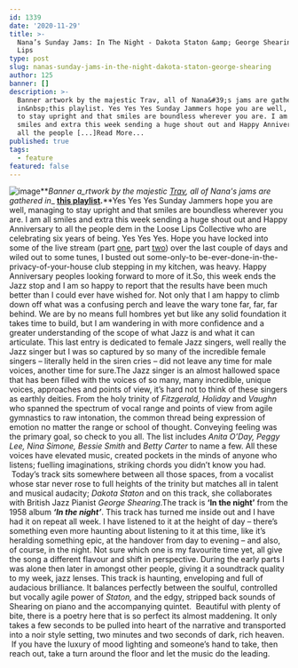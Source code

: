```yaml
---
id: 1339
date: '2020-11-29'
title: >-
  Nana’s Sunday Jams: In The Night - Dakota Staton &amp; George Shearing - Loose
  Lips
type: post
slug: nanas-sunday-jams-in-the-night-dakota-staton-george-shearing
author: 125
banner: []
description: >-
  Banner artwork by the majestic Trav, all of Nana&#39;s jams are gathered
  in&nbsp;this playlist. Yes Yes Yes Sunday Jammers hope you are well, managing
  to stay upright and that smiles are boundless wherever you are. I am all
  smiles and extra this week sending a huge shout out and Happy Anniversary to
  all the people [...]Read More...
published: true
tags:
  - feature
featured: false
---
```

![image](../undefined)**_Banner a_rtwork by the majestic [Trav](https://www.backdownwarchild.co.uk/), all of Nana's jams are gathered in__ [__this playlist__](https://open.spotify.com/playlist/12UoQ8ov5i6P8BIfm2lOjS?si=jarAn1CXSEuYB9vAxJidOg)__.__**Yes Yes Yes Sunday Jammers hope you are well, managing to stay upright and that smiles are boundless wherever you are. I am all smiles and extra this week sending a huge shout out and Happy Anniversary to all the people dem in the Loose Lips Collective who are celebrating six years of being. Yes Yes Yes. Hope you have locked into some of the live stream (part [one](https://www.youtube.com/watch?v=-pKZm0xUmWk&t=3837s), part [two](https://www.youtube.com/watch?v=1LKMmlo3_MM)) over the last couple of days and wiled out to some tunes, I busted out some-only-to be-ever-done-in-the-privacy-of-your-house club stepping in my kitchen, was heavy. Happy Anniversary peoples looking forward to more of it.So, this week ends the Jazz stop and I am so happy to report that the results have been much better than I could ever have wished for. Not only that I am happy to climb down off what was a confusing perch and leave the wary tone far, far, far behind. We are by no means full hombres yet but like any solid foundation it takes time to build, but I am wandering in with more confidence and a greater understanding of the scope of what Jazz is and what it can articulate. This last entry is dedicated to female Jazz singers, well really the Jazz singer but I was so captured by so many of the incredible female singers – literally held in the siren cries – did not leave any time for male voices, another time for sure.The Jazz singer is an almost hallowed space that has been filled with the voices of so many, many incredible, unique voices, approaches and points of view, it’s hard not to think of these singers as earthly deities. From the holy trinity of _Fitzgerald, Holiday_ and _Vaughn_ who spanned the spectrum of vocal range and points of view from agile gymnastics to raw intonation, the common thread being expression of emotion no matter the range or school of thought. Conveying feeling was the primary goal, so check to you all. The list includes _Anita O’Day, Peggy Lee, Nina Simone, Bessie Smith_ and _Betty Carter_ to name a few. All these voices have elevated music, created pockets in the minds of anyone who listens; fuelling imaginations, striking chords you didn’t know you had.  Today’s track sits somewhere between all those spaces, from a vocalist whose star never rose to full heights of the trinity but matches all in talent and musical audacity; _Dakota Staton_ and on this track, she collaborates with British Jazz Pianist _George Shearing_.The track is **‘In the night’** from the 1958 album **_‘In the night’_**. This track has turned me inside out and I have had it on repeat all week. I have listened to it at the height of day – there’s something even more haunting about listening to it at this time, like it’s heralding something epic, at the handover from day to evening – and also, of course, in the night. Not sure which one is my favourite time yet, all give the song a different flavour and shift in perspective. During the early parts I was alone then later in amongst other people, giving it a soundtrack quality to my week, jazz lenses. This track is haunting, enveloping and full of audacious brilliance. It balances perfectly between the soulful, controlled but vocally agile power of _Staton,_ and the edgy, stripped back sounds of Shearing on piano and the accompanying quintet.  Beautiful with plenty of bite, there is a poetry here that is so perfect its almost maddening. It only takes a few seconds to be pulled into heart of the narrative and transported into a noir style setting, two minutes and two seconds of dark, rich heaven.  If you have the luxury of mood lighting and someone’s hand to take, then reach out, take a turn around the floor and let the music do the leading.